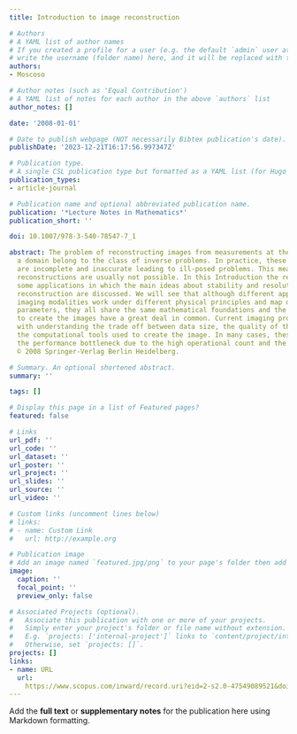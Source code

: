 ```yaml
---
title: Introduction to image reconstruction

# Authors
# A YAML list of author names
# If you created a profile for a user (e.g. the default `admin` user at `content/authors/admin/`), 
# write the username (folder name) here, and it will be replaced with their full name and linked to their profile.
authors:
- Moscoso

# Author notes (such as 'Equal Contribution')
# A YAML list of notes for each author in the above `authors` list
author_notes: []

date: '2008-01-01'

# Date to publish webpage (NOT necessarily Bibtex publication's date).
publishDate: '2023-12-21T16:17:56.997347Z'

# Publication type.
# A single CSL publication type but formatted as a YAML list (for Hugo requirements).
publication_types:
- article-journal

# Publication name and optional abbreviated publication name.
publication: '*Lecture Notes in Mathematics*'
publication_short: ''

doi: 10.1007/978-3-540-78547-7_1

abstract: The problem of reconstructing images from measurements at the boundary of
  a domain belong to the class of inverse problems. In practice, these measurements
  are incomplete and inaccurate leading to ill-posed problems. This means that 'exact'
  reconstructions are usually not possible. In this Introduction the reader will find
  some applications in which the main ideas about stability and resolution in image
  reconstruction are discussed. We will see that although different applications or
  imaging modalities work under different physical principles and map different physical
  parameters, they all share the same mathematical foundations and the tools used
  to create the images have a great deal in common. Current imaging problems deal
  with understanding the trade off between data size, the quality of the image and
  the computational tools used to create the image. In many cases, these tools represent
  the performance bottleneck due to the high operational count and the memory cost.
  © 2008 Springer-Verlag Berlin Heidelberg.

# Summary. An optional shortened abstract.
summary: ''

tags: []

# Display this page in a list of Featured pages?
featured: false

# Links
url_pdf: ''
url_code: ''
url_dataset: ''
url_poster: ''
url_project: ''
url_slides: ''
url_source: ''
url_video: ''

# Custom links (uncomment lines below)
# links:
# - name: Custom Link
#   url: http://example.org

# Publication image
# Add an image named `featured.jpg/png` to your page's folder then add a caption below.
image:
  caption: ''
  focal_point: ''
  preview_only: false

# Associated Projects (optional).
#   Associate this publication with one or more of your projects.
#   Simply enter your project's folder or file name without extension.
#   E.g. `projects: ['internal-project']` links to `content/project/internal-project/index.md`.
#   Otherwise, set `projects: []`.
projects: []
links:
- name: URL
  url: 
    https://www.scopus.com/inward/record.uri?eid=2-s2.0-47549089521&doi=10.1007%2f978-3-540-78547-7_1&partnerID=40&md5=1fb1c682d17f35be521d7571a16556c1
---
```


Add the **full text** or **supplementary notes** for the publication here using Markdown formatting.
